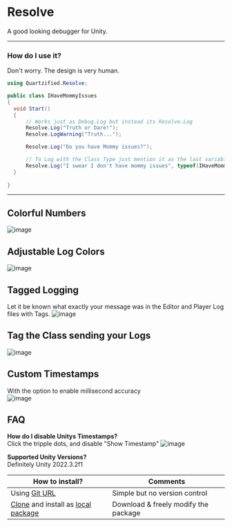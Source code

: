 # Resolve
A good looking debugger for Unity.
<hr>

### How do I use it?  
Don't worry. The design is very human.
```cs
using Quartzified.Resolve;

public class IHaveMommyIssues
{
  void Start()
  {
      // Works just as Debug.Log but instead its Resolve.Log
      Resolve.Log("Truth or Dare!");
      Resolve.LogWarning("Truth...");

      Resolve.Log("Do you have Mommy issues?");

      // To Log with the Class Type just mention it as the last variable.
      Resolve.Log("I swear I don't have mommy issues", typeof(IHaveMommyIssues));
  }
  
}
```
<hr>

## Colorful Numbers
![image](https://github.com/Quartzified-Tools/Resolve/assets/34374881/11da4305-4ef1-4c30-bfaf-51ad34f031f1)  

## Adjustable Log Colors
![image](https://github.com/Quartzified-Tools/Resolve/assets/34374881/dda359d2-e4b3-4a0c-8de0-cd5b0952de0e)  

## Tagged Logging  
Let it be known what exactly your message was in the Editor and Player Log files with Tags.
![image](https://github.com/Quartzified-Tools/Resolve/assets/34374881/7630fa73-d2e2-4d37-a88d-4f4b9a719989)  

## Tag the Class sending your Logs
![image](https://github.com/Quartzified-Tools/Resolve/assets/34374881/7f8d94de-1d00-407a-b682-e53075dfed53)

## Custom Timestamps  
With the option to enable millisecond accuracy  
![image](https://github.com/Quartzified-Tools/Resolve/assets/34374881/cae3d664-32a3-4caa-80fd-d986a261fb42)


## FAQ

**How do I disable Unitys Timestamps?**  
Click the tripple dots, and disable "Show Timestamp"
![image](https://github.com/Quartzified-Tools/Resolve/assets/34374881/2d4df88e-a650-4be0-b814-ae60080462ca)


**Supported Unity Versions?**  
Definitely Unity 2022.3.2f1  

| **How to install?** | Comments |
|-------------|-------------|
| Using [Git URL](https://docs.unity3d.com/Manual/upm-ui-giturl.html) | Simple but no version control |
| [Clone](https://docs.github.com/en/repositories/creating-and-managing-repositories/cloning-a-repository#cloning-a-repository-to-github-desktop) and install as [local package](https://docs.unity3d.com/Manual/upm-ui-local.html) | Download & freely modify the package|
